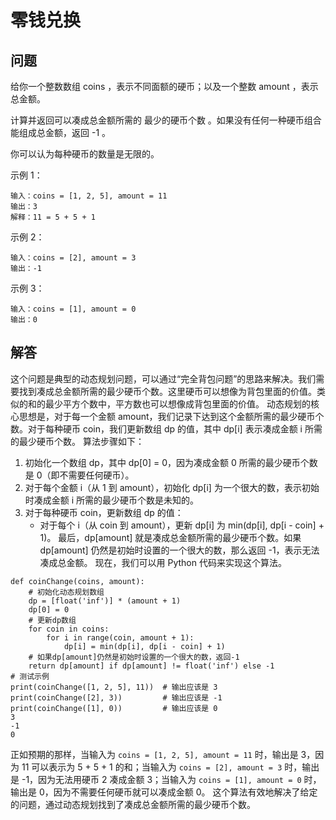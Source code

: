 # 零钱兑换
## 问题
给你一个整数数组 coins ，表示不同面额的硬币；以及一个整数 amount ，表示总金额。

计算并返回可以凑成总金额所需的 最少的硬币个数 。如果没有任何一种硬币组合能组成总金额，返回 -1 。

你可以认为每种硬币的数量是无限的。



示例 1：
```
输入：coins = [1, 2, 5], amount = 11
输出：3
解释：11 = 5 + 5 + 1
```
示例 2：
```
输入：coins = [2], amount = 3
输出：-1
```
示例 3：
```
输入：coins = [1], amount = 0
输出：0
```
## 解答
这个问题是典型的动态规划问题，可以通过“完全背包问题”的思路来解决。我们需要找到凑成总金额所需的最少硬币个数。这里硬币可以想像为背包里面的价值。类似的和的最少平方个数中，平方数也可以想像成背包里面的价值。
动态规划的核心思想是，对于每一个金额 amount，我们记录下达到这个金额所需的最少硬币个数。对于每种硬币 coin，我们更新数组 dp 的值，其中 dp[i] 表示凑成金额 i 所需的最少硬币个数。
算法步骤如下：
1. 初始化一个数组 dp，其中 dp[0] = 0，因为凑成金额 0 所需的最少硬币个数是 0（即不需要任何硬币）。
2. 对于每个金额 i（从 1 到 amount），初始化 dp[i] 为一个很大的数，表示初始时凑成金额 i 所需的最少硬币个数是未知的。
3. 对于每种硬币 coin，更新数组 dp 的值：
   - 对于每个 i（从 coin 到 amount），更新 dp[i] 为 min(dp[i], dp[i - coin] + 1)。
最后，dp[amount] 就是凑成总金额所需的最少硬币个数。如果 dp[amount] 仍然是初始时设置的一个很大的数，那么返回 -1，表示无法凑成总金额。
现在，我们可以用 Python 代码来实现这个算法。
```
def coinChange(coins, amount):
    # 初始化动态规划数组
    dp = [float('inf')] * (amount + 1)
    dp[0] = 0
    # 更新dp数组
    for coin in coins:
        for i in range(coin, amount + 1):
            dp[i] = min(dp[i], dp[i - coin] + 1)
    # 如果dp[amount]仍然是初始时设置的一个很大的数，返回-1
    return dp[amount] if dp[amount] != float('inf') else -1
# 测试示例
print(coinChange([1, 2, 5], 11))  # 输出应该是 3
print(coinChange([2], 3))         # 输出应该是 -1
print(coinChange([1], 0))         # 输出应该是 0
3
-1
0
```
正如预期的那样，当输入为 `coins = [1, 2, 5], amount = 11` 时，输出是 3，因为 11 可以表示为 5 + 5 + 1 的和；当输入为 `coins = [2], amount = 3` 时，输出是 -1，因为无法用硬币 2 凑成金额 3；当输入为 `coins = [1], amount = 0` 时，输出是 0，因为不需要任何硬币就可以凑成金额 0。
这个算法有效地解决了给定的问题，通过动态规划找到了凑成总金额所需的最少硬币个数。

